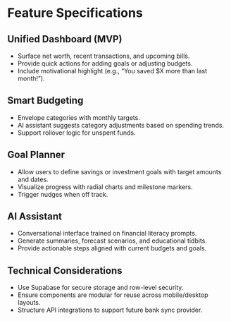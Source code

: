 # Feature Specifications

## Unified Dashboard (MVP)
- Surface net worth, recent transactions, and upcoming bills.
- Provide quick actions for adding goals or adjusting budgets.
- Include motivational highlight (e.g., “You saved $X more than last month!”).

## Smart Budgeting
- Envelope categories with monthly targets.
- AI assistant suggests category adjustments based on spending trends.
- Support rollover logic for unspent funds.

## Goal Planner
- Allow users to define savings or investment goals with target amounts and dates.
- Visualize progress with radial charts and milestone markers.
- Trigger nudges when off track.

## AI Assistant
- Conversational interface trained on financial literacy prompts.
- Generate summaries, forecast scenarios, and educational tidbits.
- Provide actionable steps aligned with current budgets and goals.

## Technical Considerations
- Use Supabase for secure storage and row-level security.
- Ensure components are modular for reuse across mobile/desktop layouts.
- Structure API integrations to support future bank sync provider.
